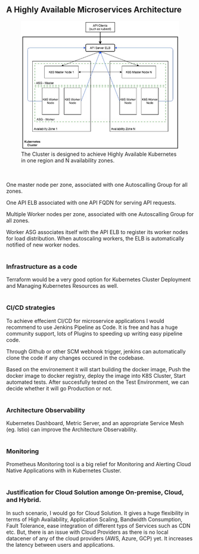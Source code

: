 ## A Highly Available Microservices Architecture

<figure>
<img src="diagrams/HighlyAvailable-K8S-Cluster.jpeg" width="600">
    <figcaption>The Cluster is designed to achieve Highly Available Kubernetes in one region and N availability zones. </figcaption>
</figure>

<br/> <br/>
One master node per zone, associated with one Autoscalling Group for all zones.

One API ELB associated with one API FQDN for serving API requests.

Multiple Worker nodes per zone, associated with one Autoscalling Group for all zones.

Worker ASG associates itself with the API ELB to register its worker nodes for load distribution. When autoscaling workers, the ELB is automatically notified of new worker nodes.
<br/> <br/>
### Infrastructure as a code
Terraform would be a very good option for Kubernetes Cluster Deployment and Managing Kubernetes Resources as well.
<br/> <br/>

### CI/CD strategies
To achieve effecient CI/CD for microservice applications I would recommend to use Jenkins Pipeline as Code. It is free and has a huge community support, lots of Plugins to speeding up writing easy pipeline code.

Through Github or other SCM webhook trigger, jenkins can automatically clone the code if any changes occured in the codebase.

Based on the environement it will start building the docker image, Push the docker image to docker registry, deploy the image into K8S Cluster, Start automated tests. After succesfully tested on the Test Environment, we can decide whether it will go Production or not.
<br/> <br/>


### Architecture Observability
Kubernetes Dashboard, Metric Server, and an appropriate Service Mesh (eg. Istio) can improve the Architecture Observability.
<br/> <br/>
### Monitoring
Prometheus Monitoring tool is a big relief for Monitoring and Alerting Cloud Native Applications with in Kubernetes Cluster.
<br/> <br/>
### Justification for Cloud Solution amonge On-premise, Cloud, and Hybrid.
In such scenario, I would go for Cloud Solution. It gives a huge flexibility in terms of High Availability, Application Scaling, Bandwidth Consumption, Fault Tolerance, ease integration of different typs of Services such as CDN etc. But, there is an issue with Cloud Providers as there is no local datacener of any of the cloud providers (AWS, Azure, GCP) yet. It increases the latency between users and applications. 